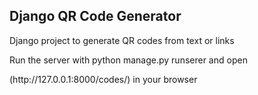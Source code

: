 <h2>Django QR Code Generator</h2>
<p>Django project to generate QR codes from text or links</p>
<p>Run the server with python manage.py runserer and open</p>
<p>(http://127.0.0.1:8000/codes/) in your browser</p>
